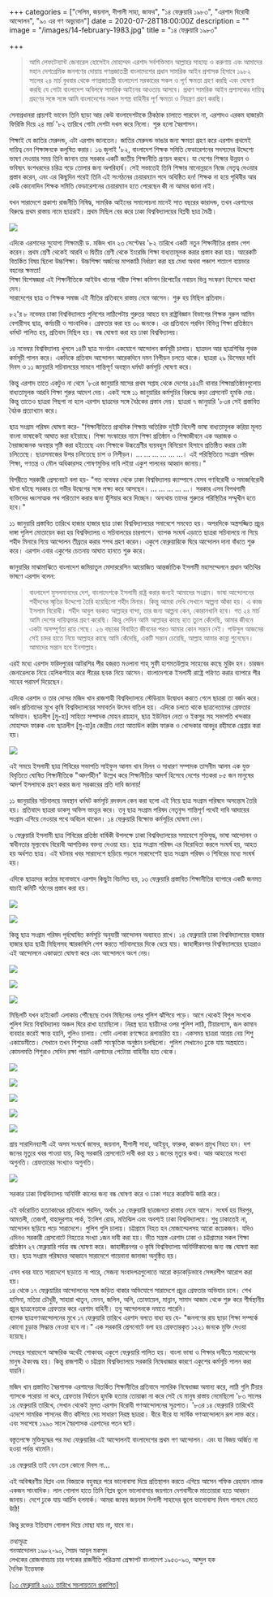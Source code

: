 +++
categories = ["সেলিম, জয়নাল, দীপালী সাহা, জাফর", "১৪ ফেব্রুয়ারি ১৯৮৩", "এরশাদ বিরোধী আন্দোলন", "৯০ এর গণ অভ্যুত্থান"]
date = 2020-07-28T18:00:00Z
description = ""
image = "/images/14-february-1983.jpg"
title = "১৪ ফেব্রুয়ারি ১৯৮৩"

+++
> আমি লেফটেন্যান্ট জেনারেল হোসেইন মোহাম্মদ এরশাদ সর্বশক্তিমান আল্লাহর সাহায্য ও করুণায় এবং আমাদের মহান দেশপ্রেমিক জনগণের দোয়ায় গণপ্রজাতন্ত্রী বাংলাদেশের প্রধান সামরিক আইন প্রশাসক হিসাবে ১৯৮২ সালের ২৪ মার্চ বুধবার থেকে গণপ্রজাতন্ত্রী বাংলাদেশ সরকারের সকল ও পূর্ণ ক্ষমতা গ্রহণ করছি এবং ঘোষণা করছি যে গোটা বাংলাদেশ অবিলম্বে সামরিক আইনের আওতায় আসবে। প্রধাণ সামরিক আইন প্রশাসকের দায়িত্ব গ্রহণের সঙ্গে সঙ্গে আমি বাংলাদেশের সকল সশস্ত্র বাহিনীর পূর্ণ ক্ষমতা ও নিয়ন্ত্রণ গ্রহণ করছি।

সেনাপ্রধানরা প্রায়শই ভাবেন তিনি ছাড়া আর কেউ বাংলাদেশটাকে ঠিকঠাক চালাতে পারবেন না, এরশাদও এরকম হাজারটা ফিরিস্তি দিয়ে ২৪ মার্চ '৮২ তারিখে গোটা দেশটা দখল করে নিলো। শুরু হলো স্বৈরশাসন।

শিক্ষাই যে জাতির মেরুদন্ড, এটা এরশাদ জানতেন। জাতির মেরুদন্ড ভাঙার জন্য ক্ষমতা গ্রহণ করে এরশাদ প্রথমেই দায়িত্ব নেন শিক্ষাঙ্গনকে কলুষিত করার। ১৬ জুলাই '৮২, বাংলাদেশ শিক্ষক সমিতি ফেডারেশনের সদস্যদের উদ্দেশ্যে ভাষণ দেওয়ার সময় তিনি জানান তার সরকার একটি জাতীয় শিক্ষানীতি প্রণয়ন করবে। যা দেশের শিক্ষার উন্নয়ন ও ভবিষ্যৎ বংশধরদের চরিত্র গড়ে তোলার জন্য অপরিহার্য। সেই সভাতেই তিনি শিক্ষার মানোন্নয়নে নিজে নেতৃত্ব দেওয়ার প্রস্তাব করেন, এবং এর কিছুদিন পরেই তিনি এই সংগঠনের চেয়ারম্যান পদে অধিষ্ঠিত হন! শিক্ষক না হয়ে পৃথিবীর আর কেউ কোনোদিন শিক্ষক সমিতি ফেডারেশনের চেয়ারম্যান হতে পেরেছেন কী না আমার জানা নাই।

যখন সারাদেশে প্রকাশ্য রাজনীতি নিষিদ্ধ, সামরিক আইনের সমালোচনা মানেই সাত বছরের কারাদন্ড, তখন এরশাদের বিরুদ্ধে প্রথম রাস্তায় নামে ছাত্ররাই। প্রথম মিছিল বের করে ঢাকা বিশ্ববিদ্যালয়ের বিপ্লবী ছাত্র মৈত্রী।

![](/images/12482800623_443b15b0de.jpg)

এদিকে এরশাদের সুযোগ্য শিক্ষামন্ত্রী ড. মজিদ খান ২৩ সেপ্টেম্বর '৮২ তারিখে একটি নতুন শিক্ষানীতির প্রস্তাব পেশ করেন। প্রথম শ্রেণী থেকেই আরবি ও দ্বিতীয় শ্রেণী থেকে ইংরেজি শিক্ষা বাধ্যতামূলক করার প্রস্তাব করা হয়। আরেকটি বিতর্কিত বিষয় ছিলো উচ্চশিক্ষা। উচ্চশিক্ষা অর্জনের মাপকাঠি নির্ধারণ করা হয় মেধা অথবা পঞ্চাশ শতাংশ ব্যয়ভার বহনের ক্ষমতা!  
শিক্ষা বিশেষজ্ঞরা এই শিক্ষানীতিকে আইউব খানের শরীফ শিক্ষা কমিশন রিপোর্টের নবায়ন ভিন্ন সংস্করণ হিসেবে আখ্যা দেন।  
সারাদেশের ছাত্র ও শিক্ষক সমাজ এই নীতির প্রতিবাদে রাস্তায় নেমে আসেন। শুরু হয় মিছিল প্রতিবাদ।

৮২'র ৮ নভেম্বর ঢাকা বিশ্ববিদ্যালয়ে পুলিশের লাঠিপেটায় গুরুতর আহত হন রাষ্ট্রবিজ্ঞান বিভাগের শিক্ষক নুরুল আমিন বেপারীসহ ছাত্র, কর্মচারী ও সাংবাদিক। গ্রেফতার করা হয় ৩০ জনকে। এর প্রতিবাদে পরদিন বিভিন্ন শিক্ষা প্রতিষ্ঠানে ধর্মঘট পালিত হয়, প্রতিবাদ মিছিল হয়। বন্ধ ঘোষণা করা হয় ঢাকা বিশ্ববিদ্যালয়।

১৪ নভেম্বর বিশ্ববিদ্যালয় খুললে ১৪টি ছাত্র সংগঠন একযোগে আন্দোলন কর্মসূচী চালায়। ছাত্রদল আর ছাত্রশিবির পৃথক কর্মসূচী পালন করে। একদিকে প্রতিবাদ আন্দোলন আরেকদিনে দমন নিপীড়ন চলতে থাকে। ছাত্ররা ২৯ ডিসেম্বর দাবি দিবস ও ১১ জানুয়ারি সচিবালয়ের সামনে শান্তিপূর্ণ অবস্থান ধর্মঘট কর্মসূচি ঘোষণা করে।

কিন্তু এরশাদ তাতে একটুও না থেমে '৮৩র জানুয়ারি মাসের প্রথম সপ্তাহ থেকে দেশের ১৪২টি থানার শিক্ষাপ্রতিষ্ঠানগুলোয় বাধ্যতামূলক আরবি শিক্ষা শুরুর আদেশ দেয়। একই সঙ্গে ১১ জানুয়ারির কর্মসূচির বিরুদ্ধে কড়া প্রেসনোট হুমকি দেয়। কিন্তু তাতেও ছাত্ররা পিছপা না হলে এরশাদ ছাত্রদের সঙ্গে বৈঠকের প্রস্তাব দেয়। ছাত্ররা ৭ জানুয়ারি '৮৩র সেই প্রস্তাবিত বৈঠক প্রত্যাখ্যান করে।

ছাত্র সংগ্রাম পরিষদ ঘোষণা করে- "শিক্ষানীতিতে প্রাথমিক শিক্ষায় অতিরিক্ত দুইটি বিদেশী ভাষা বাধ্যতামূলক করিয়া মূলত বাংলা ভাষাকেই আঘাত করা হইয়াছে। শিক্ষা সংস্কারের নামে শিক্ষা প্রতিষ্ঠান ও শিক্ষাজীবনে এক অরাজক ও নৈরাজ্যজনক অবস্থার সৃষ্টি করা হইতেছে এবং শিক্ষাকে উচ্চশ্রেণীর ব্যয়বহুল বিনিয়োগ হিসাবে প্রতিষ্ঠিত করার চেষ্টা চলিতেছে। ছাত্রসমাজের উপর চলিতেছে চাপ ও নিপীড়ন। ... ... ... ... ... ...। এই পরিস্থিতিতে সংগ্রাম পরিষদ শিক্ষা, গণতন্ত্র ও মৌল অধিকারসহ শোষণমুক্তির দাবি লইয়া একুশ পালনের আহ্বান জানায়।"

বিপরীতে সরকারী প্রেসনোটে বলা হয়- "গত নভেম্বর থেকে ঢাকা বিশ্ববিদ্যালয় ক্যাম্পাসে যেসব গণবিরোধী ও সমাজবিরোধী ঘটনা ঘটছে সরকার তা গভীর উদ্বেগের সঙ্গে লক্ষ্য করে আসছেন। ... ... ... ... ...। সরকার এসব বিপথগামী ব্যক্তিদের ধ্বংসাত্মক পথ পরিত্যাগ করার জন্য হুঁশিয়ার করে দিচ্ছেন। অন্যথায় তাদের গুরুতর পরিস্থিতির সম্মুখীন হতে হবে।"

১১ জানুয়ারি প্রস্তাবিত তারিখে হাজার হাজার ছাত্র ঢাকা বিশ্ববিদ্যালয়ের সমাবেশে সমবেত হয়। অপরদিকে অস্ত্রসজ্জিত প্রচুর দাঙ্গা পুলিশ মোতায়েন করা হয় বিশ্ববিদ্যালয় ও সচিবালয়ের চারপাশে। ব্যাপক সংঘর্ষ এড়াতে ছাত্ররা সচিবালয়ে না গিয়ে শহীদ মিনারে গিয়ে আন্দোলন তীব্রতর করার শপথ গ্রহণ করেন। একুশে ফেব্রুয়ারিকে ঘিরে আন্দোলন দানা বাঁধতে শুরু করে। এরশাদ এবার একুশের চেতনায় আঘাত হানতে শুরু করে।

জানুয়ারির মাঝামাঝিতে বাংলাদেশ জমিয়াতুল মোদাররেসিন আয়োজিত আন্তর্জাতিক ইসলামী মহাসম্মেলনে প্রধান অতিথির ভাষণে এরশাদ বলেন: 

> বাংলাদেশ মুসলমানদের দেশ, বাংলাদেশকে ইসলামী রাষ্ট্র করার জন্যই আমাদের সংগ্রাম। ভাষা আন্দোলনের শহীদদের স্মৃতির উদ্দেশ্যে তৈরি হয়েছিলো শহীদ মিনার। কিন্তু আমরা দেখি সেখানে আল্পনা আঁকা হয়। এ কাজ ইসলাম বিরোধী। শহীদ আবুল বরকত আল্লাহর বান্দা, তার জন্য আল্পনা কেন, কোরানখানি হবে। গত ২৪ মার্চ আমি দেশের দায়িত্বভার গ্রহণ করেছি। কিন্তু সেদিন আমি আল্লাহর কাছে হাত তুলে কেঁদেছি, আমার জীবনে একটা অসম্পূর্ণতা রয়ে গেছে। ২৬ বছরের বিবাহিত জীবনের পরও আমার কোন সন্তান নেই। গাউসুল আজমের সেই চাদর হাতে নিয়ে আল্লাহর কাছে আমি কেঁদেছি, একটি সন্তান চেয়েছি, আল্লাহ আমার কান্না শুনেছেন। আমাদের সন্তান হবে ইনশাল্লাহ।

এরই মধ্যে এরশাদ ফরিদপুরের আটরশির পীর হজরত মওলানা শাহ্ সুফী হাশমতউল্লাহ সাহেবের কাছে মুরিদ হন। চারজন জেনারেলকে নিয়ে হেলিকপ্টারে করে পীরের ছবক নিয়ে আসেন। বাংলাদেশকে ইসলামী রাষ্ট্রে পরিণত করার ব্যাপারে পীর সাহেব পরামর্শ দিয়েছেন।

এদিকে এরশাদ ও তার দোসর মজিদ খান রাজশাহী বিশ্ববিদ্যালয়ে স্টেডিয়াম উদ্বোধন করতে গেলে ছাত্ররা তা বর্জন করে। বর্জন প্রতিবাদের মুখে কৃষি বিশ্ববিদ্যালয়ের সমাবর্তন উৎসব বাতিল হয়। এদিকে চলতে থাকে ছাত্রনেতাদের গ্রেফতার অভিযান। ছাত্রলীগ \[মু-হা\] সাহিত্য সম্পাদক মোহন রায়হান, ছাত্র ইউনিয়ন নেতা ও ইকসুর সহ সভাপতি খন্দকার মোহাম্মদ ফারুক এবং ছাত্রলীগ \[মু-হা\]র কেন্দ্রীয় নেতা আতাউল করিম ফারুক ও খোন্দকার আবদুর রহীমকে গ্রেপ্তার করা হয়।

![](/images/3.jpg)

এই সময়ে ইসলামী ছাত্র শিবিরের সভাপতি সাইফুল আলম খান মিলন ও সাধারণ সম্পাদক তাসনীম আলম এক যুক্ত বিবৃতিতে ঘোষিত শিক্ষানীতিকে "আদর্শহীন" উল্লেখ করে শিক্ষানীতির আদর্শ হিসেবে দেশের শতকরা ৮৫ জন মানুষের আদর্শ ইসলামকে গ্রহণ করার জন্য সরকারের প্রতি দাবি জানায়!

১১ জানুয়ারির সচিবালয়ে অবস্থান ধর্মঘট কর্মসূচি রদবদল কেন করা হলো এই নিয়ে ছাত্র সংগ্রাম পরিষদে অসন্তোষ তৈরি হয়। প্রতিবাদে ছাত্ররা ডাকসু অফিস ভাংচুর করে। তবু ছাত্র সংগ্রাম পরিষদ নেতৃবৃন্দ শান্তিপূর্ণ পথেই দাবি আদায়ের সংগ্রাম এগিয়ে নেওয়ার পথে অবিচল থাকেন। ১৪ ফেব্রুয়ারি বিক্ষোভ কর্মসূচির ঘোষণা দেন।

৬ ফেব্রুয়ারি ইসলামী ছাত্র শিবিরের প্রতিষ্ঠা বার্ষিকী উপলক্ষে ঢাকা বিশ্ববিদ্যালয়ের সমাবেশে মুক্তিযুদ্ধ, ভাষা আন্দোলন ও স্বাধীনতার মূল্যবোধ বিরোধী আপত্তিকর বক্তব্য দেওয়া হয়। ছাত্র সংগ্রাম পরিষদ এর বিরোধিতা করলে সংঘর্ষ হয়, আহত হয় অর্ধশত ছাত্র। এই ঘটনার খবর সারাদেশে ছড়িয়ে পড়লে সারাদেশেই ছাত্র সংগ্রাম পরিষদ ও শিবিরের মধ্যে সংঘর্ষ হয়।

এদিকে ছাত্রদের কঠোর মনোভাবে এরশাদ কিছুটা বিচলিত হয়, ১৩ ফেব্রুয়ারি প্রস্তাবিত শিক্ষানীতির ব্যাপারে একটি জনমত যাচাই কমিটি গঠনের প্রস্তাব করা হয়।

![](/images/4.jpg)

![](/images/5.jpg)

কিন্তু ছাত্র সংগ্রাম পরিষদ পূর্বঘোষিত কর্মসূচি অনুযায়ী আন্দোলন অব্যাহত রাখে। ১৪ ফেব্রুয়ারি ঢাকা বিশ্ববিদ্যালয়ের হাজার হাজার ছাত্র ছাত্রী মিছিলসহ স্মারকলিপি পেশ করতে সচিবালয়ের দিকে ধেয়ে যায়। জাহাঙ্গীরনগর বিশ্ববিদ্যালয়ের ছাত্ররাও এই আন্দোলনে একাত্মতা ঘোষণা করে এবং আন্দোলনে অংশ নেয়।

![](/images/6.jpg)

![](/images/7.jpg)

![](/images/8.jpg)

মিছিলটি যখন হাইকোর্ট এলাকায় পৌঁছেছে তখন মিছিলের ওপর পুলিশ ঝাঁপিয়ে পড়ে। আগে থেকেই বিপুল সংখ্যক পুলিশ দিয়ে বিশ্ববিদ্যালয় অঞ্চল ঘিরে রাখা হয়েছিলো। নিরস্ত্র ছাত্র ছাত্রীদের ওপর পুলিশ লাঠি, টিয়ারগ্যাস, জল কামান ব্যবহার করেই ক্ষান্ত হয়নি, গুলিও চালায়। গোটা এলাকা রণক্ষেত্রে রূপান্তরিত হয়। একসময় ছাত্ররা আশ্রয় নেয় শিশু একাডেমীতে। সেখানে তখন শিশুদের একটি সাংস্কৃতিক অনুষ্ঠান চলছিলো। পুলিশ সেখানেও ঢুকে যায় অস্ত্রহাতে। কোমলমতি শিশুরাও সেদিন রক্ষা পায়নি এরশাদের পেটোয়া বাহিনীর হাত থেকে।

![](/images/9.jpg)

![](/images/10.jpg)

![](/images/11.jpg)

![](/images/12.jpg)

![](/images/13.jpg)

প্রায় সারাদিনব্যাপী এই অসম সংঘর্ষে জাফর, জয়নাল, দীপালী সাহা, আইয়ুব, ফারুক, কাঞ্চন প্রমুখ নিহত হন। দশ জনের মৃত্যুর খবর পাওয়া যায়, কিন্তু সরকারি প্রেসনোটে দাবী করা হয় ১ জনের মৃত্যুর কথা। আর আহতের সংখ্যা অগুনতি। গ্রেফতারের সংখ্যাও অগুনতি।

![](/images/14.jpg)

সরকার ঢাকা বিশ্ববিদ্যালয় অনির্দিষ্ট কালের জন্য বন্ধ ঘোষণা করে ও ঢাকা শহরে কারফিউ জারি করে।

এই বর্বরোচিত হত্যাকাণ্ডের প্রতিবাদে পরদিন, অর্থাৎ ১৫ ফেব্রুয়ারি ছাত্রজনতা রাস্তায় নেমে আসে। সংঘর্ষ হয় মিরপুর, আমতলী, তেজগাঁ, বাহাদুরশাহ পার্ক, ইংলিশ রোড, মতিঝিল এবং অবশ্যই ঢাকা বিশ্ববিদ্যালয়ে। শুধু ঢাকাতেই না, আন্দোলন ছড়িয়ে পড়ে সারাদেশে। পুলিশ গুলি চালায়। চট্টগ্রামে নিহত হন মোজাম্মেলসহ আরো কয়েকজন। যদিও এদিনও সরকারী প্রেসনোটে নিহতের সংখ্যা ১জন দাবী করা হয়। ভীত সন্ত্রস্ত এরশাদ ঢাকা ও চট্টগ্রামের সকল শিক্ষা প্রতিষ্ঠান ২৭ ফেব্রুয়ারি পর্যন্ত বন্ধ ঘোষণা করে। জাহাঙ্গীরনগর ও কৃষি বিশ্ববিদ্যালয় অনির্দিষ্টকালের জন্য বন্ধ ঘোষণা করা হয়। ছাত্র সংগ্রাম পরিষদের আহ্বানে সারাদেশে গায়েবানা জানাজা অনুষ্ঠিত হয়।

এসব খবর যাতে সারাদেশে ছড়াতে না পারে, সেজন্য সংবাদপত্রগুলোতে আরো কড়াকড়িভাবে সেন্সরশীপ আরোপ করা হয়।  
১৪ থেকে ১৭ ফেব্রুয়ারির আন্দোলনের সঙ্গে জড়িত থাকার অভিযোগে সারাদেশে প্রচুর গ্রেফতার অভিযান চলে। শেখ হাসিনা, মতিয়া চৌধুরী, সাহারা খাতুন, মেনন, জলিল, অলি, তোফায়েল, মান্নান, সামাদ আজাদ থেকে শুরু করে শীর্ষস্থানীয় প্রচুর ছাত্রনেতাকে গ্রেফতার করে এরশাদ বাহিনী। তবু আন্দোলনকে দমাতে পারেনি।  
ব্যাপক ছাত্রগণআন্দোলনের মুখে ১৭ ফেব্রুয়ারি তারিখে এরশাদ বলতে বাধ্য হয় যে- "জনগণের রায় ছাড়া শিক্ষা সম্পর্কে কোনো চূড়ান্ত সিদ্ধান্ত নেওয়া হবে না।" এক সরকারি প্রেসনোটে বলা হয় গ্রেফতারকৃত ১২২১ জনকে মুক্তি দেওয়া হয়েছে।

সেবছর সারাদেশে আক্ষরিক অর্থেই শোকাবহ একুশে ফেব্রুয়ারি পালিত হয়। বাংলা ভাষা ও শিক্ষার দাবীতে সারাদেশের মানুষ ঐক্যবদ্ধ হয়। কিন্তু রাজশাহী ও চট্টগ্রাম বিশ্ববিদ্যালয়ে সরকারি নিষেধাজ্ঞার কারণে একুশের কর্মসূচি পালন করা যায়নি।

মজিদ খান প্রস্তাবিত স্বৈরশাসক এরশাদের বিতর্কিত শিক্ষানীতির প্রতিবাদে সামরিক নিষেধাজ্ঞা অমান্য করে, লাঠি গুলি টিয়ার গ্যাসকে পরোয়া না করে, গ্রেফতার নির্যাতন হুমকি হত্যার তোয়াক্কা না করে সেই যে মানুষ রাস্তায় নেমেছিলো '৮৩ সালের ১৪ ফেব্রুয়ারি তারিখে, সেখান থেকেই মূলত এরশাদ বিরোধী গণআন্দোলনের সূত্রপাত। '৮৩র ১৪ ফেব্রুয়ারি তারিখেই এদেশে সামরিক শাসনের ভীত কাঁপিয়ে দেয় সাধারণ নিরস্ত্র ছাত্ররা। ধীরে ধীরে যা সার্বিক গণআন্দোলনে রূপ লাভ করে। এবং সবশেষে ১৯৯০ সালে স্বৈরশাসক এরশাদের পতন ঘটে।

বস্তুতপক্ষে মুক্তিযুদ্ধের পর মধ্য ফেব্রুয়ারির এই আন্দোলনই বাংলাদেশের প্রথম গণ আন্দোলন। এবং যা বিজয় অর্জিত না হওয়া পর্যন্ত থামেনি।

১৪ ফেব্রুয়ারি তাই যেন তেন কোনো দিবস না...

এই অবিস্মরণীয় বিপ্লব এবং বিজয়কে বহুবছর পরে ভালোবাসা দিয়ে প্রতিস্থাপন করতে এগিয়ে আসেন শফিক রেহমান নামক একজন সাংবাদিক। লাল গোলাপ হাতে তিনি বিপ্লব ভুলে ভালোবাসার জয়গানে দেশবাসীকে মাতোয়ারা হতে আহ্বান জানায়। দেশে ঢুকে যায় আর্চিস হলমার্ক। আমরা জাফর জয়নাল দিপালী সাহাদের ভুলে ভালোবাসা দিবস পালনে মেতে উঠি!

কিন্তু রক্তের ইতিহাস গোলাপ দিয়ে মোছা যায় না, যাবে না।

_তথ্যসূত্র:_  
গনআন্দোলন ১৯৮২-৯০, সৈয়দ আবুল মকসুদ  
লেখকের রোজনামচায় চার দশকের রাজনীতি পরিক্রমা প্রেক্ষাপট বাংলাদেশ ১৯৫৩-৯৩, আব্দুল হক  
দৈনিক ইত্তেফাক

[\[১৩ ফেব্রুয়ারি ২০১১ তারিখে সচলায়তনে প্রকাশিত\]](http://www.sachalayatan.com/nazrul_islam/37626)